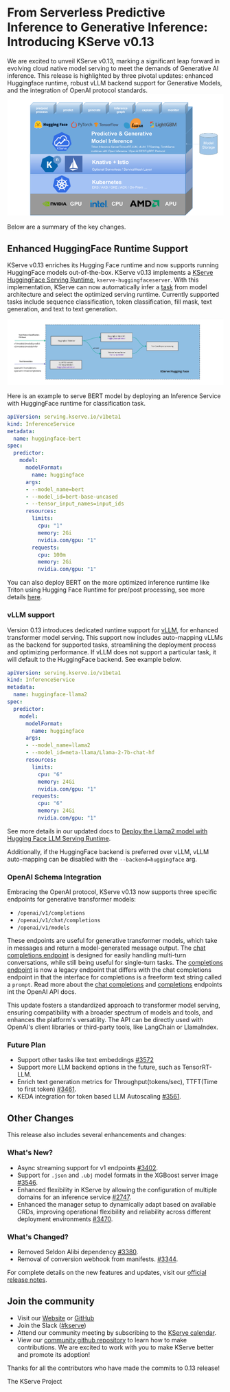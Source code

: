 # From Serverless Predictive Inference to Generative Inference: Introducing KServe v0.13

We are excited to unveil KServe v0.13, marking a significant leap forward in evolving cloud native model serving to meet the demands of Generative AI inference. This release is highlighted by three pivotal updates: enhanced Huggingface runtime, robust vLLM backend support for Generative Models, and the integration of OpenAI protocol standards.
![kserve-components](../../images/kserve_new.png)

Below are a summary of the key changes.

## Enhanced HuggingFace Runtime Support


KServe v0.13 enriches its Hugging Face runtime and now supports running HuggingFace models out-of-the-box. KServe v0.13 implements a [KServe HuggingFace Serving Runtime](https://github.com/kserve/kserve/tree/master/python/huggingfaceserver), `kserve-huggingfaceserver`. With this implementation, KServe can now automatically infer a [task](https://huggingface.co/tasks) from model architecture and select the optimized serving runtime. Currently supported tasks include sequence classification, token classification, fill mask, text generation, and text to text generation.

![kserve-huggingface](../../images/kserve-huggingface.png)

Here is an example to serve BERT model by deploying an Inference Service with HuggingFace runtime for classification task.

```yaml
apiVersion: serving.kserve.io/v1beta1
kind: InferenceService
metadata:
  name: huggingface-bert
spec:
  predictor:
    model:
      modelFormat:
        name: huggingface
      args:
      - --model_name=bert
      - --model_id=bert-base-uncased
      - --tensor_input_names=input_ids
      resources:
        limits:
          cpu: "1"
          memory: 2Gi
          nvidia.com/gpu: "1"
        requests:
          cpu: 100m
          memory: 2Gi
          nvidia.com/gpu: "1"
```

You can also deploy BERT on the more optimized inference runtime like Triton using Hugging Face Runtime for pre/post processing, see more details [here](https://kserve.github.io/website/master/modelserving/v1beta1/triton/huggingface/).


### vLLM support 

Version 0.13 introduces dedicated runtime support for [vLLM](https://docs.vllm.ai/en/latest/), for enhanced transformer model serving. This support now includes auto-mapping vLLMs as the backend for supported tasks, streamlining the deployment process and optimizing performance. If vLLM does not support a particular task, it will default to the HuggingFace backend. See example below. 

```yaml
apiVersion: serving.kserve.io/v1beta1
kind: InferenceService
metadata:
  name: huggingface-llama2
spec:
  predictor:
    model:
      modelFormat:
        name: huggingface
      args:
      - --model_name=llama2
      - --model_id=meta-llama/Llama-2-7b-chat-hf
      resources:
        limits:
          cpu: "6"
          memory: 24Gi
          nvidia.com/gpu: "1"
        requests:
          cpu: "6"
          memory: 24Gi
          nvidia.com/gpu: "1"
```

See more details in our updated docs to [Deploy the Llama2 model with Hugging Face LLM Serving Runtime](https://kserve.github.io/website/master/modelserving/v1beta1/llm/huggingface/).

Additionally, if the HuggingFace backend is preferred over vLLM, vLLM auto-mapping can be disabled with the `--backend=huggingface` arg.


### OpenAI Schema Integration

Embracing the OpenAI protocol, KServe v0.13 now supports three specific endpoints for generative transformer models:

* `/openai/v1/completions`
* `/openai/v1/chat/completions`
* `/openai/v1/models`

These endpoints are useful for generative transformer models, which take in messages and return a model-generated message output. The [chat completions endpoint](https://platform.openai.com/docs/guides/text-generation/chat-completions-api) is designed for easily handling multi-turn conversations, while still being useful for single-turn tasks. The [completions endpoint](https://platform.openai.com/docs/guides/text-generation/completions-api) is now a legacy endpoint that differs with the chat completions endpoint in that the interface for completions is a freeform text string called a `prompt`. Read more about the [chat completions](https://platform.openai.com/docs/api-reference/chat) and [completions](https://platform.openai.com/docs/api-reference/completions) endpoints int the OpenAI API docs. 

This update fosters a standardized approach to transformer model serving, ensuring compatibility with a broader spectrum of models and tools, and enhances the platform's versatility. The API can be directly used with OpenAI's client libraries or third-party tools, like LangChain or LlamaIndex. 

### Future Plan
* Support other tasks like text embeddings [#3572](https://github.com/kserve/kserve/issues/3572])
* Support more LLM backend options in the future, such as TensorRT-LLM.
* Enrich text generation metrics for Throughput(tokens/sec), TTFT(Time to first token) [#3461](https://github.com/kserve/kserve/issues/3461).
* KEDA integration for token based LLM Autoscaling [#3561](https://github.com/kserve/kserve/issues/3561).


## Other Changes

This release also includes several enhancements and changes:

### What's New?
* Async streaming support for v1 endpoints [#3402](https://github.com/kserve/kserve/issues/3402).
* Support for `.json` and `.ubj` model formats in the XGBoost server image [#3546](https://github.com/kserve/kserve/issues/3546).
* Enhanced flexibility in KServe by allowing the configuration of multiple domains for an inference service [#2747](https://github.com/kserve/kserve/issues/2747).
* Enhanced the manager setup to dynamically adapt based on available CRDs, improving operational flexibility and reliability across different deployment environments [#3470](https://github.com/kserve/kserve/issues/3470).

### What's Changed?
* Removed Seldon Alibi dependency [#3380](https://github.com/kserve/kserve/issues/3380).
* Removal of conversion webhook from manifests. [#3344](https://github.com/kserve/kserve/issues/3344).

For complete details on the new features and updates, visit our [official release notes](https://github.com/kserve/kserve/releases/tag/v0.13.0-rc0).


## Join the community

- Visit our [Website](https://kserve.github.io/website/) or [GitHub](https://github.com/kserve)
- Join the Slack ([#kserve](https://github.com/kserve/community?tab=readme-ov-file#questions-and-issues))
- Attend our community meeting by subscribing to the [KServe calendar](https://wiki.lfaidata.foundation/display/kserve/calendars).
- View our [community github repository](https://github.com/kserve/community) to learn how to make contributions. We are excited to work with you to make KServe better and promote its adoption!

Thanks for all the contributors who have made the commits to 0.13 release!

The KServe Project
